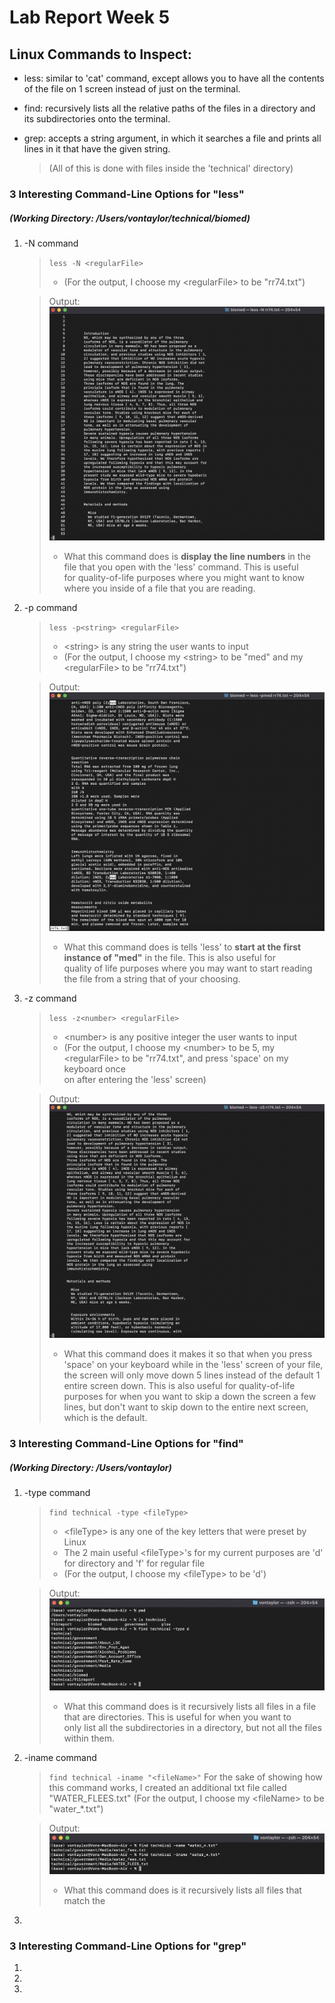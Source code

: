 # Lab Report Week 5
## Linux Commands to Inspect:
- less: similar to 'cat' command, except allows you to have all the contents of the file on 1 screen instead of just on the terminal.
- find: recursively lists all the relative paths of the files in a directory and its subdirectories onto the terminal.
- grep: accepts a string argument, in which it searches a file and prints all lines in it that have the given string.
    
    >   (All of this is done with files inside the 'technical' directory)

### 3 Interesting Command-Line Options for "less"
##### *(Working Directory: /Users/vontaylor/technical/biomed)*

1. -N command
    > `less -N <regularFile>`
    > - (For the output, I choose my \<regularFile> to be "rr74.txt")
    
    > Output:
    > ![lessN](Week-5-Lab-Report-Pics/lessN.jpg)
    > - What this command does is **display the line numbers** in the file that you open with the 'less' command. This is useful\
    > for quality-of-life purposes where you might want to know where you inside of a file that you are reading.

2. -p command
    > `less -p<string> <regularFile>`
    > - \<string> is any string the user wants to input
    > - (For the output, I choose my \<string> to be "med" and my \<regularFile> to be "rr74.txt")
    
    > Output:
    > ![lessp](Week-5-Lab-Report-Pics/lessp.jpg)
    > - What this command does is tells 'less' to **start at the first instance of "med"** in the file. This is also useful for\
    > quality of life purposes where you may want to start reading the file from a string that of your choosing.
    
3. -z command
    > `less -z<number> <regularFile>`
    > - \<number> is any positive integer the user wants to input
    > - (For the output, I choose my \<number> to be 5, my \<regularFile> to be "rr74.txt", and press 'space' on my keyboard once\
    > on after entering the 'less' screen)
    
    > Output:
    > ![lessz](Week-5-Lab-Report-Pics/less-z.jpg)
    > - What this command does it makes it so that when you press 'space' on your keyboard while in the 'less' screen of your file,\
    > the screen will only move down 5 lines instead of the default 1 entire screen down. This is also useful for quality-of-life\
    > purposes for when you want to skip a down the screen a few lines, but don't want to skip down to the entire next screen,\
    > which is the default.

### 3 Interesting Command-Line Options for "find"
##### *(Working Directory: /Users/vontaylor)*

1. -type command
    > `find technical -type <fileType>`
    > - \<fileType> is any one of the key letters that were preset by Linux
    > - The 2 main useful \<fileType>'s for my current purposes are 'd' for directory and 'f' for regular file
    > - (For the output, I choose my \<fileType> to be 'd')
    
    > Output:
    > ![findtype](Week-5-Lab-Report-Pics/findtype.jpg)
    > - What this command does is it recursively lists all files in a file that are directories. This is useful for when you want to\
    > only list all the subdirectories in a directory, but not all the files within them.

3. -iname command
    > `find technical -iname "<fileName>"`
    > For the sake of showing how this command works, I created an additional txt file called "WATER_FLEES.txt"
    > (For the output, I choose my \<fileName> to be "water_\*.txt")
    
    > Output:
    > ![findiname](Week-5-Lab-Report-Pics/findiname.jpg)
    > - What this command does is it recursively lists all files that match the 
5.

### 3 Interesting Command-Line Options for "grep"
1.
2.
3.
